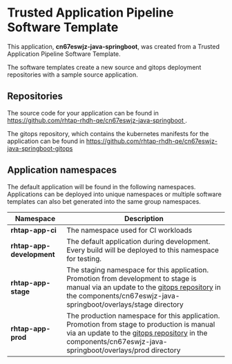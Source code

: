 # Trusted Application Pipeline Software Template

This application, **cn67eswjz-java-springboot**, was created from a Trusted Application Pipeline Software Template.

The software templates create a new source and gitops deployment repositories with a sample source application. 

## Repositories

The source code for your application can be found in [https://github.com/rhtap-rhdh-qe/cn67eswjz-java-springboot ](https://github.com/rhtap-rhdh-qe/cn67eswjz-java-springboot ).
 
The gitops repository, which contains the kubernetes manifests for the application can be found in 
[https://github.com/rhtap-rhdh-qe/cn67eswjz-java-springboot-gitops ](https://github.com/rhtap-rhdh-qe/cn67eswjz-java-springboot-gitops ) 

## Application namespaces 

The default application will be found in the following namespaces. Applications can be deployed into unique namespaces or multiple software templates can also bet generated into the same group namespaces.  

|  Namespace   |  Description   |  
| -------- | -------- |
| **rhtap-app-ci** | The namespace used for CI workloads |
| **rhtap-app-development** | The default application during development. Every build will be deployed to this namespace for testing. |
| **rhtap-app-stage** | The staging namespace for this application. Promotion from development to stage is manual via an update to the [gitops repository](https://github.com/rhtap-rhdh-qe/cn67eswjz-java-springboot-gitops ) in the components/cn67eswjz-java-springboot/overlays/stage directory |
| **rhtap-app-prod** | The production namespace for this application. Promotion from stage to production is manual via an update to the [gitops repository](https://github.com/rhtap-rhdh-qe/cn67eswjz-java-springboot-gitops ) in the components/cn67eswjz-java-springboot/overlays/prod directory |